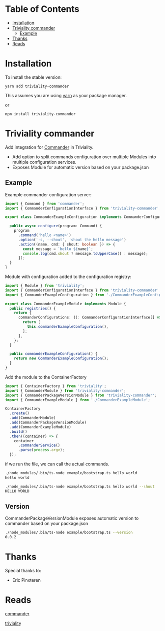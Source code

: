 # Table of Contents

* [Installation](#installation)
* [Triviality commander](#triviality-commander)
  * [Example](#example)
* [Thanks](#thanks)
* [Reads](#reads)


# Installation

To install the stable version:

```
yarn add triviality-commander
```

This assumes you are using [yarn](https://yarnpkg.com) as your package manager.

or 

```
npm install triviality-commander
```

# Triviality commander

Add integration for [Commander](https://www.npmjs.com/package/commander) in Triviality.

- Add option to split commands configuration over multiple Modules into multiple configuration services.
- Exposes Module for automatic version based on your package.json
  
## Example
 
Example commander configuration server:


```typescript
import { Command } from 'commander';
import { CommanderConfigurationInterface } from 'triviality-commander';

export class CommanderExampleConfiguration implements CommanderConfigurationInterface {

  public async configure(program: Command) {
    program
      .command('hello <name>')
      .option('-s, --shout', 'shout the hello message')
      .action((name, cmd: { shout: boolean }) => {
        const message = `hello ${name}`;
        console.log(cmd.shout ? message.toUpperCase() : message);
      });
  }
}
```
        

Module with configuration added to the configuration registry: 


```typescript
import { Module } from 'triviality';
import { CommanderConfigurationInterface } from 'triviality-commander';
import { CommanderExampleConfiguration } from './CommanderExampleConfiguration';

export class CommanderExampleModule implements Module {
  public registries() {
    return {
      commanderConfigurations: (): CommanderConfigurationInterface[] => {
        return [
          this.commanderExampleConfiguration(),
        ];
      },
    };
  }

  public commanderExampleConfiguration() {
    return new CommanderExampleConfiguration();
  }
}
```
        

Add the module to the ContainerFactory


```typescript
import { ContainerFactory } from 'triviality';
import { CommanderModule } from 'triviality-commander';
import { CommanderPackageVersionModule } from 'triviality-commander';
import { CommanderExampleModule } from './CommanderExampleModule';

ContainerFactory
  .create()
  .add(CommanderModule)
  .add(CommanderPackageVersionModule)
  .add(CommanderExampleModule)
  .build()
  .then((container) => {
    container
      .commanderService()
      .parse(process.argv);
  });
```
        

if we run the file, we can call the actual commands.


```bash
./node_modules/.bin/ts-node example/bootstrap.ts hello world
hello world
```
        


```bash
./node_modules/.bin/ts-node example/bootstrap.ts hello world --shout
HELLO WORLD
```
        

## Version

CommanderPackageVersionModule exposes automatic version to commander based on your package.json


```bash
./node_modules/.bin/ts-node example/bootstrap.ts --version
0.0.2
```
        

# Thanks

Special thanks to:

* Eric Pinxteren

# Reads

[commander](https://github.com/tj/commander.js#readme)

[triviality](https://github.com/epinxteren/triviality)

